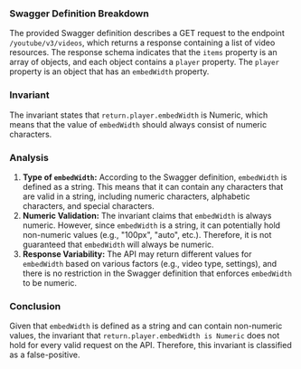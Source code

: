 ### Swagger Definition Breakdown
The provided Swagger definition describes a GET request to the endpoint `/youtube/v3/videos`, which returns a response containing a list of video resources. The response schema indicates that the `items` property is an array of objects, and each object contains a `player` property. The `player` property is an object that has an `embedWidth` property.

### Invariant
The invariant states that `return.player.embedWidth` is Numeric, which means that the value of `embedWidth` should always consist of numeric characters.

### Analysis
1. **Type of `embedWidth`:** According to the Swagger definition, `embedWidth` is defined as a string. This means that it can contain any characters that are valid in a string, including numeric characters, alphabetic characters, and special characters.
2. **Numeric Validation:** The invariant claims that `embedWidth` is always numeric. However, since `embedWidth` is a string, it can potentially hold non-numeric values (e.g., "100px", "auto", etc.). Therefore, it is not guaranteed that `embedWidth` will always be numeric.
3. **Response Variability:** The API may return different values for `embedWidth` based on various factors (e.g., video type, settings), and there is no restriction in the Swagger definition that enforces `embedWidth` to be numeric.

### Conclusion
Given that `embedWidth` is defined as a string and can contain non-numeric values, the invariant that `return.player.embedWidth is Numeric` does not hold for every valid request on the API. Therefore, this invariant is classified as a false-positive.
